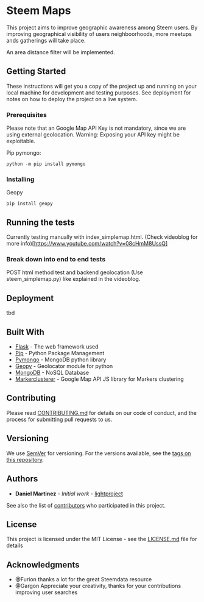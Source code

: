 # Steem Maps

This project aims to improve geographic awareness among Steem users. By improving geographical visibility of users neighboorhoods, more meetups ands gatherings will take place.

An area distance filter will be implemented. 

## Getting Started

These instructions will get you a copy of the project up and running on your local machine for development and testing purposes. See deployment for notes on how to deploy the project on a live system.

### Prerequisites

Please note that an Google Map API Key is not mandatory, since we are using external geolocation. Warning: Exposing your API key might be exploitable.

Pip pymongo:

```
python -m pip install pymongo
```


### Installing

Geopy

```
pip install geopy
```



## Running the tests

Currently testing manually with index_simplemap.html. (Check videoblog for more info)[https://www.youtube.com/watch?v=08cHmM8UssQ]

### Break down into end to end tests

POST html method test and backend geolocation (Use steem_simplemap.py) like explained in the videoblog.


## Deployment

tbd

## Built With

* [Flask](http://flask.pocoo.org/) - The web framework used
* [Pip](https://pypi.python.org/pypi/pip) - Python Package Management
* [Pymongo](https://api.mongodb.com/python/current/) - MongoDB python library
* [Geopy](https://github.com/geopy/geopy) - Geolocator module for python
* [MongoDB](https://docs.mongodb.com/) - NoSQL Database
* [Markerclusterer](https://github.com/googlemaps/js-marker-clusterer) - Google Map API JS library for Markers clustering

## Contributing

Please read [CONTRIBUTING.md](https://gist.github.com/PurpleBooth/b24679402957c63ec426) for details on our code of conduct, and the process for submitting pull requests to us.

## Versioning

We use [SemVer](http://semver.org/) for versioning. For the versions available, see the [tags on this repository](https://github.com/your/project/tags). 

## Authors

* **Daniel Martinez** - *Initial work* - [lightproject](https://steemit.com/@lightproject/transfers)

See also the list of [contributors](https://github.com/your/project/contributors) who participated in this project.

## License

This project is licensed under the MIT License - see the [LICENSE.md](LICENSE.md) file for details

## Acknowledgments

* @Furion thanks a lot for the great Steemdata resource
* @Gargon Appreciate your creativity, thanks for your contributions improving user searches



